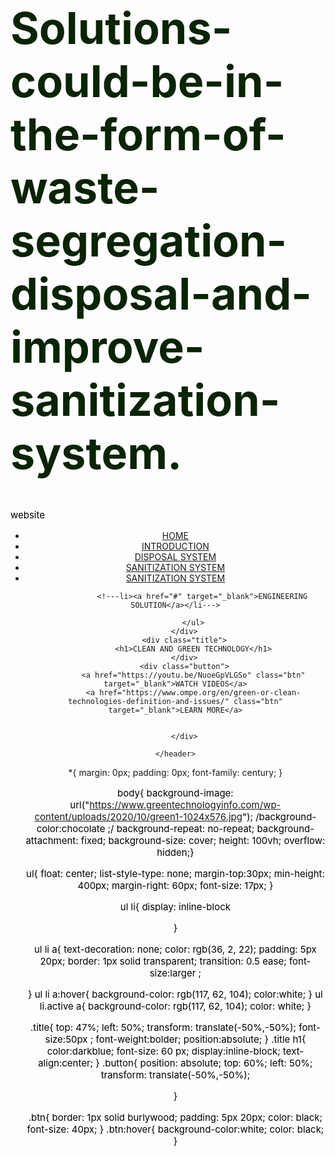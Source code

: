 # Solutions-could-be-in-the-form-of-waste-segregation-disposal-and-improve-sanitization-system.
website
<!DOCTYPE html>
<html lang="en">
<head>
    <meta charset="UTF-8">
    <meta name="viewport" content="width=device-width, initial-scale=1.0">
    <title>clean and green technology</title>
    <link rel="stylesheet" href="hackathon.css">
</head>
<body>
    <header>
        <div class="main">
            <ul>
                <li class="active"><a href="hackathon.html">HOME</a></li>
                <li><a href="http://127.0.0.1:5500/python/pg1.html" target="_blank">INTRODUCTION</a></li>
                <li><a href="#" target="_blank">DISPOSAL SYSTEM</a></li>
                <li><a href="#" target="_blank">SANITIZATION SYSTEM</a></li>
                <li><a href="#" target="_blank">SANITIZATION SYSTEM</a></li>
                
                <!---li><a href="#" target="_blank">ENGINEERING SOLUTION</a></li--->
                
            </ul>
        </div>
        <div class="title">
            <h1>CLEAN AND GREEN TECHNOLOGY</h1>
        </div>
        <div class="button">
            <a href="https://youtu.be/NuoeGpVLGSo" class="btn" target="_blank">WATCH VIDEOS</a>
            <a href="https://www.ompe.org/en/green-or-clean-technologies-definition-and-issues/" class="btn" target="_blank">LEARN MORE</a>
            

        </div>
        
    </header>
</body>
</html>
*{
    margin: 0px;
    padding: 0px;
    font-family: century;
}

body{
    background-image: url("https://www.greentechnologyinfo.com/wp-content/uploads/2020/10/green1-1024x576.jpg");
    /background-color:chocolate ;/
    background-repeat: no-repeat;
    background-attachment: fixed;
    background-size: cover;
    height: 100vh;
    overflow: hidden;}

ul{
    float: center;
    list-style-type: none;
    margin-top:30px;
    min-height: 400px;
    margin-right: 60px;
    font-size: 17px;
}

ul li{
    display: inline-block

}

ul li a{
    text-decoration: none;
    color: rgb(36, 2, 22);
    padding: 5px 20px;
    border: 1px solid transparent;
    transition: 0.5 ease;
    font-size:larger ;


}
ul li a:hover{
    background-color: rgb(117, 62, 104);
    color:white;
}
ul li.active a{
    background-color: rgb(117, 62, 104);
    color: white;
}

.title{
    top: 47%;
    left: 50%;
    transform: translate(-50%,-50%);
    font-size:50px ;
    font-weight:bolder;
    position:absolute;
}
.title h1{
    color:darkblue;
    font-size: 60 px;
    display:inline-block;
    text-align:center;
}
.button{
    position: absolute;
    top: 60%;
    left: 50%;
    transform: translate(-50%,-50%);

}

.btn{
    border: 1px solid burlywood;
    padding: 5px 20px;
    color: black;
    font-size: 40px;
}
.btn:hover{
    background-color:white;
    color: black;
}


<!DOCTYPE html>
<html lang="en">
<head>
    <meta charset="UTF-8">
    <meta name="viewport" content="width=device-width, initial-scale=1.0">
    <title>Natural source</title>
    <style>
        body{
            background-image:url("https://cmmonline.com/wp-content/uploads/04-2017-green-school-detail-1200x627.jpg");
            background-repeat: no-repeat;
            background-attachment: fixed;
            background-size: cover;
            height: 100vh;
            overflow: hidden;
            
;
             
        }
        h1{
            font-size:70px;
            color: rgb(10, 36, 3);
        }
        p{
            font-size: 15px;
            color: rgb(0, 0, 0);
            background-blend-mode: hue;
    }
        ol li{
            font-size: 20px;
            color: rgb(26, 25, 25);
            background-blend-mode: lighten;}
    </style>
</head>
<body>
    <h1>INTRODUCTION </h1>
    <p><ol>
        <li><b>Renewable Energy <br> </b>
            Clean energy sources such as solar, wind, hydroelectric, and geothermal power offer sustainable alternatives to fossil fuels, which are major contributors to climate change and air pollution. Renewable energy technologies harness the natural power of the sun, wind, and water to generate electricity without emitting greenhouse gases or other harmful pollutants 
          
        </li><br><br>
        <li><b>Energy Efficiency<br></b>
            Improving energy efficiency is a fundamental aspect of clean technology. Energy-efficient technologies and practices reduce energy 
</html>consumption in buildings, appliances, vehicles, and industrial processes, leading to lower operating costs and decreased environmental<br> <br> </li>
            <li><b>Smart Grids and Energy Storage</b>
                Smart grid technologies integrate renewable energy sources, energy storage systems, and advanced monitoring and control systems to optimize the efficiency, reliability, and resilience of the electrical grid. Energy storage technologies such as batteries, pumped hydro, and thermal storage enable the integration of intermittent renewable energy sources and support grid stability.<br> <br> </li>
                <li><b>Sustainable Transportation:<br></b>
                    Green transportation solutions, such as electric vehicles (EVs), hybrid vehicles, and public transit systems, aim to reduce dependence on fossil fuels and minimize emissions from the transportation sector. Advances in battery technology, lightweight materials, and intelligent transportation systems are driving innovation in sustainable mobility.<br> <br></li>
   
        </ol>

    </p>
</body>



![Uploading image.png…]()

![Uploading image.png…]()

